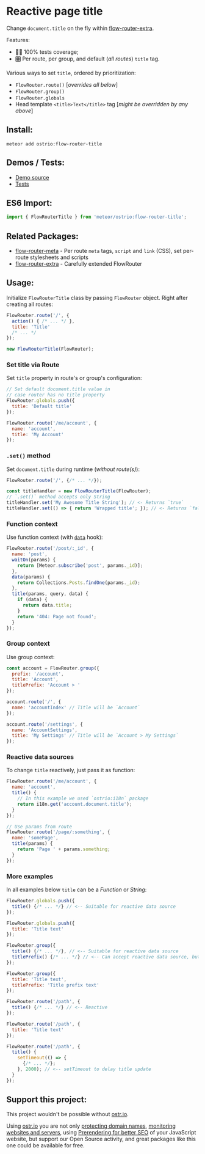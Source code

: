 # Reactive page title

Change `document.title` on the fly within [flow-router-extra](https://github.com/VeliovGroup/flow-router).

Features:

- 👷‍♂️ 100% tests coverage;
- 🎛 Per route, per group, and default (*all routes*) `title` tag.

Various ways to set `title`, ordered by prioritization:

- `FlowRouter.route()` [*overrides all below*]
- `FlowRouter.group()`
- `FlowRouter.globals`
- Head template `<title>Text</title>` tag [*might be overridden by any above*]

## Install:

```shell
meteor add ostrio:flow-router-title
```

## Demos / Tests:

- [Demo source](https://github.com/VeliovGroup/Meteor-flow-router-title/tree/master/demo)
- [Tests](https://github.com/VeliovGroup/Meteor-flow-router-title/tree/master/tests)

## ES6 Import:

```js
import { FlowRouterTitle } from 'meteor/ostrio:flow-router-title';
```

## Related Packages:

- [flow-router-meta](https://github.com/VeliovGroup/Meteor-flow-router-meta#reactive-meta-tags-javascript-and-csss) - Per route `meta` tags, `script` and `link` (CSS), set per-route stylesheets and scripts
- [flow-router-extra](https://github.com/VeliovGroup/flow-router#flowrouter-extra) - Carefully extended FlowRouter

## Usage:

Initialize `FlowRouterTitle` class by passing `FlowRouter` object. Right after creating all routes:

```js
FlowRouter.route('/', {
  action() { /* ... */ },
  title: 'Title'
  /* ... */
});

new FlowRouterTitle(FlowRouter);
```

### Set title via Route

Set `title` property in route's or group's configuration:

```js
// Set default document.title value in
// case router has no title property
FlowRouter.globals.push({
  title: 'Default title'
});

FlowRouter.route('/me/account', {
  name: 'account',
  title: 'My Account'
});
```

### `.set()` method

Set `document.title` during runtime (*without route(s)*):

```js
FlowRouter.route('/', {/* ... */});

const titleHandler = new FlowRouterTitle(FlowRouter);
// `.set()` method accepts only String
titleHandler.set('My Awesome Title String'); // <- Returns `true`
titleHandler.set(() => { return 'Wrapped title'; }); // <- Returns `false`, as function can't be set into the `document.title`
```

### Function context

Use function context (with [`data`](https://github.com/VeliovGroup/flow-router/blob/master/docs/hooks/data.md) hook):

```js
FlowRouter.route('/post/:_id', {
  name: 'post',
  waitOn(params) {
    return [Meteor.subscribe('post', params._id)];
  },
  data(params) {
    return Collections.Posts.findOne(params._id);
  },
  title(params, query, data) {
    if (data) {
      return data.title;
    }
    return '404: Page not found';
  }
});
```

### Group context

Use group context:

```js
const account = FlowRouter.group({
  prefix: '/account',
  title: 'Account',
  titlePrefix: 'Account > '
});

account.route('/', {
  name: 'accountIndex' // Title will be `Account`
});

account.route('/settings', {
  name: 'AccountSettings',
  title: 'My Settings' // Title will be `Account > My Settings`
});
```

### Reactive data sources

To change `title` reactively, just pass it as function:

```js
FlowRouter.route('/me/account', {
  name: 'account',
  title() {
    // In this example we used `ostrio:i18n` package
    return i18n.get('account.document.title');
  }
});

// Use params from route
FlowRouter.route('/page/:something', {
  name: 'somePage',
  title(params) {
    return 'Page ' + params.something;
  }
});
```

### More examples

In all examples below `title` can be a *Function* or *String*:

```js
FlowRouter.globals.push({
  title() {/* ... */} // <-- Suitable for reactive data source
});

FlowRouter.globals.push({
  title: 'Title text'
});

FlowRouter.group({
  title() {/* ... */}, // <-- Suitable for reactive data source
  titlePrefix() {/* ... */} // <-- Can accept reactive data source, but won't trigger re-computation
});

FlowRouter.group({
  title: 'Title text',
  titlePrefix: 'Title prefix text'
});

FlowRouter.route('/path', {
  title() {/* ... */} // <-- Reactive
});

FlowRouter.route('/path', {
  title: 'Title text'
});

FlowRouter.route('/path', {
  title() {
    setTimeout(() => {
      {/* ... */}; 
    }, 2000); // <-- setTimeout to delay title update
  }
});
```

## Support this project:

This project wouldn't be possible without [ostr.io](https://ostr.io).

Using [ostr.io](https://ostr.io) you are not only [protecting domain names](https://ostr.io/info/domain-names-protection), [monitoring websites and servers](https://ostr.io/info/monitoring), using [Prerendering for better SEO](https://ostr.io/info/prerendering) of your JavaScript website, but support our Open Source activity, and great packages like this one could be available for free.
